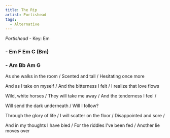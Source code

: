 ```yaml
---
title: The Rip
artist: Portishead
tags: 
  - Alternative
---
```

*Portishead* - Key: Em
### - Em F Em C (Bm)
### - Am Bb Am G 

 
As she walks in the room / Scented and tall / Hesitating once more 
 
And as I take on myself / And the bitterness I felt / I realize that love flows

Wild, white horses / They will take me away / And the tenderness I feel / 

Will send the dark underneath / Will I follow?

Through the glory of life / I will scatter on the floor / Disappointed and sore / 

And in my thoughts I have bled / For the riddles I've been fed / Another lie moves over
